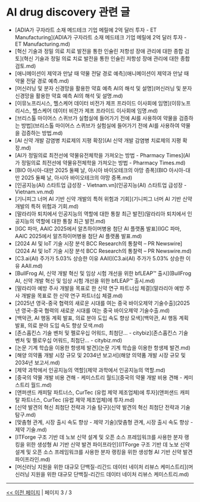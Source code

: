 # AI drug discovery 관련 글

- [ADIA가 구자라트 소재 메드테크 기업 메릴에 2억 달러 투자 - ET Manufacturing](ADIA가 구자라트 소재 메드테크 기업 메릴에 2억 달러 투자 - ET Manufacturing.md)
- [혁신 기술과 정밀 의료 치료 발전을 통한 인슐린 저항성 장애 관리에 대한 종합 검토](혁신 기술과 정밀 의료 치료 발전을 통한 인슐린 저항성 장애 관리에 대한 종합 검토.md)
- [애니메이션이 제약과 만날 때 약물 전달 경로 예측](애니메이션이 제약과 만날 때 약물 전달 경로 예측.md)
- [머신러닝 및 분자 신경망을 활용한 약효 예측 AI의 해석 및 설명](머신러닝 및 분자 신경망을 활용한 약효 예측 AI의 해석 및 설명.md)
- [이뮤노프리시스, 헬스케어 데이터 비전가 제프 프라이드 이사회에 임명](이뮤노프리시스, 헬스케어 데이터 비전가 제프 프라이드 이사회에 임명.md)
- [브리스톨 마이어스 스퀴브가 실험실에 들어가기 전에 AI를 사용하여 약물을 검증하는 방법](브리스톨 마이어스 스퀴브가 실험실에 들어가기 전에 AI를 사용하여 약물을 검증하는 방법.md)
- [AI 신약 개발 감염병 치료제의 지평 확장](AI 신약 개발 감염병 치료제의 지평 확장.md)
- [AI가 정밀의료 최전선에 약물유전체학을 가져오는 방법 - Pharmacy Times](AI가 정밀의료 최전선에 약물유전체학을 가져오는 방법 - Pharmacy Times.md)
- [BIO 아시아-대만 2025 둘째 날, 아시아 바이오테크의 야망 증폭](BIO 아시아-대만 2025 둘째 날, 아시아 바이오테크의 야망 증폭.md)
- [인공지능(AI) 스타트업 급성장 - Vietnam.vn](인공지능(AI) 스타트업 급성장 - Vietnam.vn.md)
- [기니피그 너머 AI 기반 신약 개발의 특허 위험과 기회](기니피그 너머 AI 기반 신약 개발의 특허 위험과 기회.md)
- [말라리아 퇴치에서 인공지능의 역할에 대한 통찰 최근 발전](말라리아 퇴치에서 인공지능의 역할에 대한 통찰 최근 발전.md)
- [IGC 파마, AAIC 2025에서 알츠하이머병용 첨단 AI 플랫폼 발표](IGC 파마, AAIC 2025에서 알츠하이머병용 첨단 AI 플랫폼 발표.md)
- [2024 AI 및 IoT 기술 시장 분석 BCC Research의 통찰력 – PR Newswire](2024 AI 및 IoT 기술 시장 분석 BCC Research의 통찰력 – PR Newswire.md)
- [C3.ai(AI) 주가가 5.03% 상승한 이유  AAII](C3.ai(AI) 주가가 5.03% 상승한 이유  AAII.md)
- [BullFrog AI, 신약 개발 혁신 및 임상 시험 개선을 위한 bfLEAP™ 출시](BullFrog AI, 신약 개발 혁신 및 임상 시험 개선을 위한 bfLEAP™ 출시.md)
- [말라리아 예방 주사 개발을 목표로 한 신약 연구 파트너십 체결](말라리아 예방 주사 개발을 목표로 한 신약 연구 파트너십 체결.md)
- [2025년 영국-중국 협력의 새로운 시대를 여는 중국 바이오제약 기술수출](2025년 영국-중국 협력의 새로운 시대를 여는 중국 바이오제약 기술수출.md)
- [백악관, AI 행동 계획 발표, 의료 분야 도입 속도 향상 모색](백악관, AI 행동 계획 발표, 의료 분야 도입 속도 향상 모색.md)
- [존스홉킨스 기술 벤처 및 펠로우십 어워드, 최첨단… - citybiz](존스홉킨스 기술 벤처 및 펠로우십 어워드, 최첨단… - citybiz.md)
- [논문 기계 학습을 이용한 항생제 발견](논문 기계 학습을 이용한 항생제 발견.md)
- [해양 의약품 개발 시장 규모 및 2034년 보고서](해양 의약품 개발 시장 규모 및 2034년 보고서.md)
- [제약 과학에서 인공지능의 역할](제약 과학에서 인공지능의 역할.md)
- [중국의 약물 개발 비용  견해 - 케미스트리 월드](중국의 약물 개발 비용  견해 - 케미스트리 월드.md)
- [앤퍼샌드 캐피탈 파트너스, CurTec (유럽 제약 제조업체)에 투자](앤퍼샌드 캐피탈 파트너스, CurTec (유럽 제약 제조업체)에 투자.md)
- [신약 발견의 혁신 최첨단 전략과 기술 탐구](신약 발견의 혁신 최첨단 전략과 기술 탐구.md)
- [맞춤형 관계, 시장 출시 속도 향상 - 제약 기술](맞춤형 관계, 시장 출시 속도 향상 - 제약 기술.md)
- [ITForge 구조 기반 데 노보 신약 설계 및 오픈 소스 프레임워크를 사용한 분자 랭킹을 위한 생성형 AI 기반 신약 발견 파이프라인](ITForge 구조 기반 데 노보 신약 설계 및 오픈 소스 프레임워크를 사용한 분자 랭킹을 위한 생성형 AI 기반 신약 발견 파이프라인.md)
- [머신러닝 지원을 위한 대규모 단백질-리간드 데이터  네이처 리뷰스 케미스트리](머신러닝 지원을 위한 대규모 단백질-리간드 데이터  네이처 리뷰스 케미스트리.md)

---
[<< 이전 페이지](page-2.md)  |  페이지 3 / 3